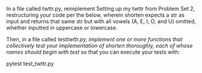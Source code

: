 In a file called twttr.py, reimplement Setting up my twttr from Problem Set 2, restructuring your code per the below, wherein shorten expects a str as input and returns that same str but with all vowels (A, E, I, O, and U) omitted, whether inputted in uppercase or lowercase.

Then, in a file called test*twttr.py, implement one or more functions that collectively test your implementation of shorten thoroughly, each of whose names should begin with test* so that you can execute your tests with:

pytest test_twttr.py
